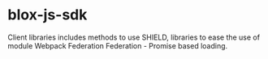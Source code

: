 # blox-js-sdk

Client libraries includes methods to use SHIELD, libraries to ease the use of module Webpack Federation Federation - Promise based loading.
